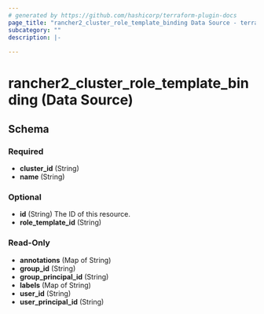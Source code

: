 ```yaml
---
# generated by https://github.com/hashicorp/terraform-plugin-docs
page_title: "rancher2_cluster_role_template_binding Data Source - terraform-provider-rancher2"
subcategory: ""
description: |-
  
---
```


# rancher2_cluster_role_template_binding (Data Source)





<!-- schema generated by tfplugindocs -->
## Schema

### Required

- **cluster_id** (String)
- **name** (String)

### Optional

- **id** (String) The ID of this resource.
- **role_template_id** (String)

### Read-Only

- **annotations** (Map of String)
- **group_id** (String)
- **group_principal_id** (String)
- **labels** (Map of String)
- **user_id** (String)
- **user_principal_id** (String)


